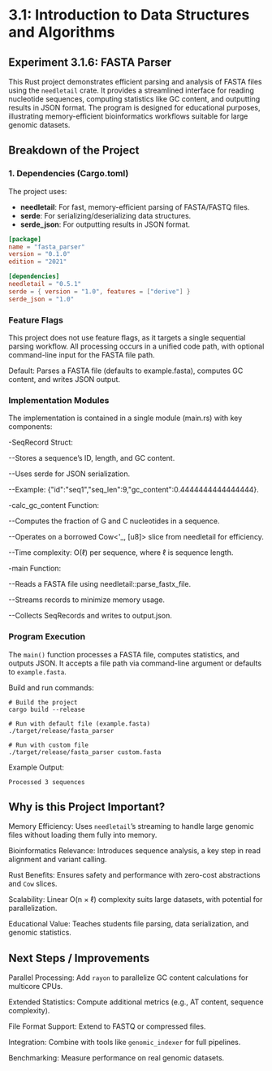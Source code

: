 # 3.1: Introduction to Data Structures and Algorithms
## Experiment 3.1.6: FASTA Parser

This Rust project demonstrates efficient parsing and analysis of FASTA files using the `needletail` crate. It provides a streamlined interface for reading nucleotide sequences, computing statistics like GC content, and outputting results in JSON format. The program is designed for educational purposes, illustrating memory-efficient bioinformatics workflows suitable for large genomic datasets.

## Breakdown of the Project

### 1. Dependencies (Cargo.toml)
The project uses:

- **needletail**: For fast, memory-efficient parsing of FASTA/FASTQ files.
- **serde**: For serializing/deserializing data structures.
- **serde_json**: For outputting results in JSON format.

```toml
[package]
name = "fasta_parser"
version = "0.1.0"
edition = "2021"

[dependencies]
needletail = "0.5.1"
serde = { version = "1.0", features = ["derive"] }
serde_json = "1.0"
```
### Feature Flags
This project does not use feature flags, as it targets a single sequential parsing workflow. All processing occurs in a unified code path, with optional command-line input for the FASTA file path.

Default: Parses a FASTA file (defaults to example.fasta), computes GC content, and writes JSON output.
### Implementation Modules
The implementation is contained in a single module (main.rs) with key components:

-SeqRecord Struct:

  --Stores a sequence’s ID, length, and GC content.

  --Uses serde for JSON serialization.

  --Example: {"id":"seq1","seq_len":9,"gc_content":0.4444444444444444}.

-calc_gc_content Function:

  --Computes the fraction of G and C nucleotides in a sequence.

  --Operates on a borrowed Cow<'_, [u8]> slice from needletail for efficiency.

  --Time complexity: O(ℓ) per sequence, where ℓ is sequence length.

-main Function:

  --Reads a FASTA file using needletail::parse_fastx_file.

  --Streams records to minimize memory usage.

  --Collects SeqRecords and writes to output.json.
### Program Execution
The `main()` function processes a FASTA file, computes statistics, and outputs JSON. It accepts a file path via command-line argument or defaults to `example.fasta`.

Build and run commands:
```
# Build the project
cargo build --release

# Run with default file (example.fasta)
./target/release/fasta_parser

# Run with custom file
./target/release/fasta_parser custom.fasta
```
Example Output:

`Processed 3 sequences`

## Why is this Project Important?
Memory Efficiency: Uses `needletail`’s streaming to handle large genomic files without loading them fully into memory.

Bioinformatics Relevance: Introduces sequence analysis, a key step in read alignment and variant calling.

Rust Benefits: Ensures safety and performance with zero-cost abstractions and `Cow` slices.

Scalability: Linear O(n × ℓ) complexity suits large datasets, with potential for parallelization.

Educational Value: Teaches students file parsing, data serialization, and genomic statistics.

## Next Steps / Improvements
Parallel Processing: Add `rayon` to parallelize GC content calculations for multicore CPUs.

Extended Statistics: Compute additional metrics (e.g., AT content, sequence complexity).

File Format Support: Extend to FASTQ or compressed files.

Integration: Combine with tools like `genomic_indexer` for full pipelines.

Benchmarking: Measure performance on real genomic datasets.
